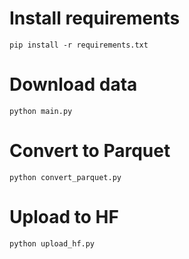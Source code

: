# Install requirements
`pip install -r requirements.txt`

# Download data
`python main.py`

# Convert to Parquet
`python convert_parquet.py`

# Upload to HF
`python upload_hf.py`